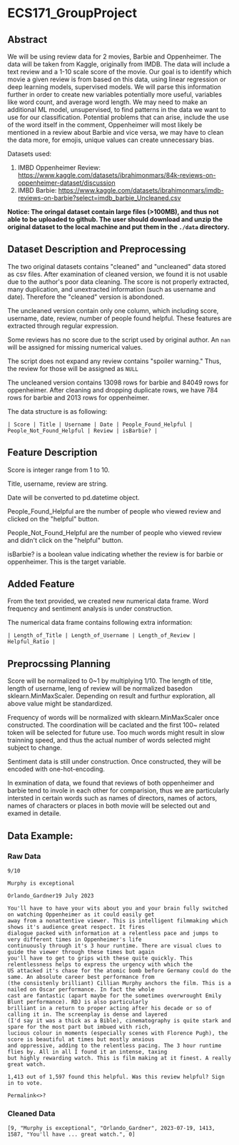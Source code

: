 # ECS171_GroupProject

## Abstract
We will be using review data for 2 movies, Barbie and Oppenheimer. The data will be taken from Kaggle, originally from 
IMDB. The data will include a text review and a 1-10 scale score of the movie. Our goal is to identify which movie a 
given review is from based on this data, using linear regression or deep learning models, supervised models. We will 
parse this information further in order to create new variables potentially more useful, variables like word count, and 
average word length. We may need to make an additional ML model, unsupervised, to find patterns in the data we want to 
use for our classification. Potential problems that can arise, include the use of the word itself in the comment, 
Oppenheimer will most likely be mentioned in a review about Barbie and vice versa, we may have to clean the data more, 
for emojis, unique values can create unnecessary bias.

Datasets used:

1. IMBD Oppenheimer Review: https://www.kaggle.com/datasets/ibrahimonmars/84k-reviews-on-oppenheimer-dataset/discussion
2. IMBD Barbie: https://www.kaggle.com/datasets/ibrahimonmars/imdb-reviews-on-barbie?select=imdb_barbie_Uncleaned.csv

**Notice: The oringal dataset contain large files (>100MB), and thus not able to be uploaded to github. The user should 
download and unzip the original dataset to the local machine and put them in the `./data` directory.**
 
## Dataset Description and Preprocessing

The two original datasets contains "cleaned" and "uncleaned" data stored as csv files. After examination of cleaned 
version, we found it is not usable due to the author's poor data cleaning. The score is not properly extracted, many 
duplication, and unextracted information (such as username and date). Therefore the "cleaned" version is abondoned.

The uncleaned version contain only one column, which including score, username, date, review, number of people found 
helpful. These features are extracted through regular expression.

Some reviews has no score due to the script used by original author. An `nan` will be assigned for missing numerical values.

The script does not expand any review contains "spoiler warning." Thus, the review for those will be assigned as `NULL`

The uncleaned version contains 13098 rows for barbie and 84049 rows for oppenheimer. After cleaning and dropping 
duplicate rows, we have 784 rows for barbie and 2013 rows for oppenheimer.

The data structure is as following:

```
| Score | Title | Username | Date | People_Found_Helpful | People_Not_Found_Helpful | Review | isBarbie? |
```

## Feature Description

Score is integer range from 1 to 10.

Title, username, review are string.

Date will be converted to pd.datetime object.

People_Found_Helpful are the number of people who viewed review and clicked on the "helpful" button.

People_Not_Found_Helpful are the number of people who viewed review and didn't click on the "helpful" button.

isBarbie? is a boolean value indicating whether the review is for barbie or oppenheimer. This is the target variable.

## Added Feature

From the text provided, we created new numerical data frame. Word frequency and sentiment analysis is under construction.

The numerical data frame contains following extra information:

```
| Length_of_Title | Length_of_Username | Length_of_Review | Helpful_Ratio |
```

## Preprocssing Planning

Score will be normalized to 0~1 by multiplying 1/10. The length of title, length of username, leng of review will be 
normalized basedon sklearn.MinMaxScaler. Depending on result and furthur exploration, all above value might be standardized.

Frequency of words will be normalized with sklearn.MinMaxScaler once constructed. The coordination will be caclated and 
the first 100~ related token will be selected for future use. Too much words might result in slow trainning speed, and thus
the actual number of words selected might subject to change.

Sentiment data is still under construction. Once constructed, they will be encoded with one-hot-encoding.

In exmination of data, we found that reviews of both oppenheimer and barbie tend to invole in each other for comparision, thus 
we are particularly intersted in certain words such as names of directors, names of actors, names of characters or places in 
both movie will be selected out and examed in detaile.

## Data Example:

### Raw Data

```text
9/10

Murphy is exceptional

Orlando_Gardner19 July 2023

You'll have to have your wits about you and your brain fully switched on watching Oppenheimer as it could easily get 
away from a nonattentive viewer. This is intelligent filmmaking which shows it's audience great respect. It fires 
dialogue packed with information at a relentless pace and jumps to very different times in Oppenheimer's life 
continuously through it's 3 hour runtime. There are visual clues to guide the viewer through these times but again 
you'll have to get to grips with these quite quickly. This relentlessness helps to express the urgency with which the 
US attacked it's chase for the atomic bomb before Germany could do the same. An absolute career best performance from 
(the consistenly brilliant) Cillian Murphy anchors the film. This is a nailed on Oscar performance. In fact the whole 
cast are fantastic (apart maybe for the sometimes overwrought Emily Blunt performance). RDJ is also particularly 
brilliant in a return to proper acting after his decade or so of calling it in. The screenplay is dense and layered 
(I'd say it was a thick as a Bible), cinematography is quite stark and spare for the most part but imbued with rich, 
lucious colour in moments (especially scenes with Florence Pugh), the score is beautiful at times but mostly anxious 
and oppressive, adding to the relentless pacing. The 3 hour runtime flies by. All in all I found it an intense, taxing 
but highly rewarding watch. This is film making at it finest. A really great watch.

1,413 out of 1,597 found this helpful. Was this review helpful? Sign in to vote.

Permalink<>?
```

### Cleaned Data

```
[9, "Murphy is exceptional", "Orlando_Gardner", 2023-07-19, 1413, 1587, "You'll have ... great watch.", 0]
```
